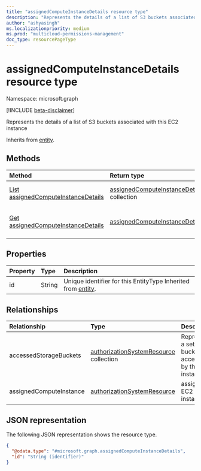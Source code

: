```yaml
---
title: "assignedComputeInstanceDetails resource type"
description: "Represents the details of a list of S3 buckets associated with this EC2 instance"
author: "ashyasingh"
ms.localizationpriority: medium
ms.prod: "multicloud-permissions-management"
doc_type: resourcePageType
---
```


# assignedComputeInstanceDetails resource type

Namespace: microsoft.graph

[!INCLUDE [beta-disclaimer](../../includes/beta-disclaimer.md)]

Represents the details of a list of S3 buckets associated with this EC2 instance

Inherits from [entity](../resources/entity.md).

## Methods
|Method|Return type|Description|
|:---|:---|:---|
|[List assignedComputeInstanceDetails](../api/openawssecuritygroupfinding-list-assignedcomputeinstancesdetails.md)|[assignedComputeInstanceDetails](../resources/assignedcomputeinstancedetails.md) collection|Get a list of the [assignedComputeInstanceDetails](../resources/assignedcomputeinstancedetails.md) objects and their properties.|
|[Get assignedComputeInstanceDetails](../api/assignedcomputeinstancedetails-get.md)|[assignedComputeInstanceDetails](../resources/assignedcomputeinstancedetails.md)|Read the properties and relationships of an [assignedComputeInstanceDetails](../resources/assignedcomputeinstancedetails.md) object.|

## Properties
|Property|Type|Description|
|:---|:---|:---|
|id|String|Unique identifier for this EntityType Inherited from [entity](../resources/entity.md).|

## Relationships
|Relationship|Type|Description|
|:---|:---|:---|
|accessedStorageBuckets|[authorizationSystemResource](../resources/authorizationsystemresource.md) collection|Represents a set of S3 buckets accessed by this EC2 instance.|
|assignedComputeInstance|[authorizationSystemResource](../resources/authorizationsystemresource.md)|assigned EC2 instance.|

## JSON representation
The following JSON representation shows the resource type.
<!-- {
  "blockType": "resource",
  "keyProperty": "id",
  "@odata.type": "microsoft.graph.assignedComputeInstanceDetails",
  "baseType": "microsoft.graph.entity",
  "openType": false
}
-->
``` json
{
  "@odata.type": "#microsoft.graph.assignedComputeInstanceDetails",
  "id": "String (identifier)"
}
```

